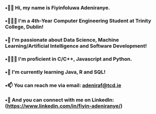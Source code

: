 ### •👋🏾 Hi, my name is Fiyinfoluwa Adeniranye.
### •👨🏾‍🎓 I'm a 4th-Year Computer Engineering Student at Trinity College, Dublin!
### •🤩 I'm passionate about Data Science, Machine Learning/Artificial Intelligence and Software Development!
### •👨🏾‍💻 I'm proficient in C/C++, Javascript and Python.
### •📖 I'm currently learning Java, R and SQL!
### •📫 You can reach me via email: adeniraf@tcd.ie
### •📲 And you can connect with me on LinkedIn: (https://www.linkedin.com/in/fiyin-adeniranye/)


<!--
**adeniraf/adeniraf** is a ✨ _special_ ✨ repository because its `README.md` (this file) appears on your GitHub profile.

Here are some ideas to get you started:

- 🔭 I’m currently working on ...
- 🌱 I’m currently learning ...
- 👯 I’m looking to collaborate on ...
- 🤔 I’m looking for help with ...
- 💬 Ask me about ...
- 📫 How to reach me: ...
- 😄 Pronouns: ...
- ⚡ Fun fact: ...
-->
